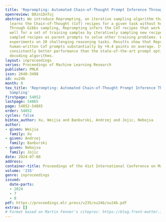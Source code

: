```yaml
---
title: 'Reprompting: Automated Chain-of-Thought Prompt Inference Through Gibbs Sampling'
openreview: D8zn1DnTuj
abstract: We introduce Reprompting, an iterative sampling algorithm that automatically
  learns the Chain-of-Thought (CoT) recipes for a given task without human intervention.
  Through Gibbs sampling, Reprompting infers the CoT recipes that work consistently
  well for a set of training samples by iteratively sampling new recipes using previously
  sampled recipes as parent prompts to solve other training problems. We conduct extensive
  experiments on 20 challenging reasoning tasks. Results show that Reprompting outperforms
  human-written CoT prompts substantially by +9.4 points on average. It also achieves
  consistently better performance than the state-of-the-art prompt optimization and
  decoding algorithms.
layout: inproceedings
series: Proceedings of Machine Learning Research
publisher: PMLR
issn: 2640-3498
id: xu24b
month: 0
tex_title: 'Reprompting: Automated Chain-of-Thought Prompt Inference Through {G}ibbs
  Sampling'
firstpage: 54852
lastpage: 54865
page: 54852-54865
order: 54852
cycles: false
bibtex_author: Xu, Weijia and Banburski, Andrzej and Jojic, Nebojsa
author:
- given: Weijia
  family: Xu
- given: Andrzej
  family: Banburski
- given: Nebojsa
  family: Jojic
date: 2024-07-08
address:
container-title: Proceedings of the 41st International Conference on Machine Learning
volume: '235'
genre: inproceedings
issued:
  date-parts:
  - 2024
  - 7
  - 8
pdf: https://proceedings.mlr.press/v235/xu24b/xu24b.pdf
extras: []
# Format based on Martin Fenner's citeproc: https://blog.front-matter.io/posts/citeproc-yaml-for-bibliographies/
---
```

